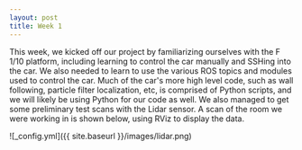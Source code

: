 ```yaml
---
layout: post
title: Week 1
---
```


This week, we kicked off our project by familiarizing ourselves with the F 1/10 platform, including learning to control the car manually and SSHing into the car. We also needed to learn to use the various ROS topics and modules used to control the car. Much of the car's more high level code, such as wall following, particle filter localization, etc, is comprised of Python scripts, and we will likely be using Python for our code as well. We also managed to get some preliminary test scans with the Lidar sensor. A scan of the room we were working in is shown below, using RViz to display the data.


![_config.yml]({{ site.baseurl }}/images/lidar.png)

